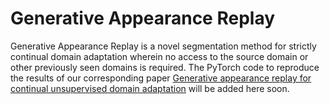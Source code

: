 # Generative Appearance Replay

Generative Appearance Replay is a novel segmentation method for strictly continual domain adaptation wherein no access to the source domain or other previously seen domains is required.
The PyTorch code to reproduce the results of our corresponding paper [Generative appearance replay for continual unsupervised domain adaptation](https://www.sciencedirect.com/science/article/pii/S1361841523001846) will be added here soon.
